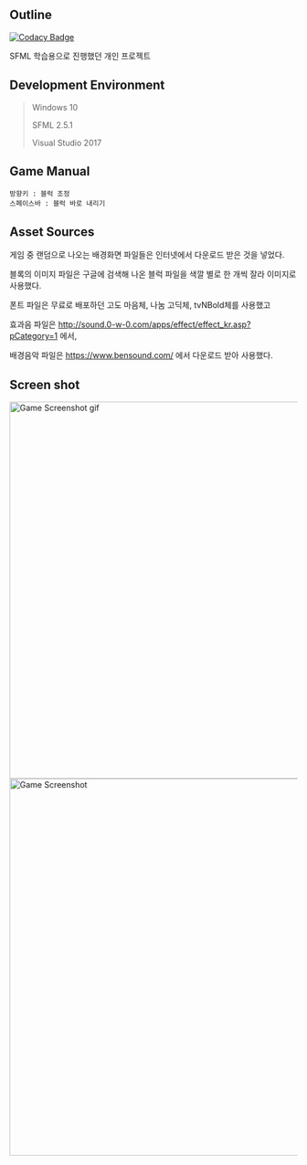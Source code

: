 <h2>Outline</h2>

[![Codacy Badge](https://api.codacy.com/project/badge/Grade/d3e4ed50e41d4b8eb20dcc930a5794f8)](https://www.codacy.com?utm_source=github.com&amp;utm_medium=referral&amp;utm_content=jopemachine/Tetris-SFML&amp;utm_campaign=Badge_Grade)

SFML 학습용으로 진행했던 개인 프로젝트

<h2>Development Environment</h2>

> Windows 10 
>
> SFML 2.5.1
>
> Visual Studio 2017


<h2>Game Manual</h2>

```
방향키 : 블럭 조정
스페이스바 : 블럭 바로 내리기
```



<h2>Asset Sources</h2>

게임 중 랜덤으로 나오는 배경화면 파일들은 인터넷에서 다운로드 받은 것을 넣었다.

블록의 이미지 파일은 구글에 검색해 나온 블럭 파일을 색깔 별로 한 개씩 잘라 이미지로 사용했다.

폰트 파일은 무료로 배포하던 고도 마음체, 나눔 고딕체, tvNBold체를 사용했고

효과음 파일은 http://sound.0-w-0.com/apps/effect/effect_kr.asp?pCategory=1 에서,

배경음악 파일은 https://www.bensound.com/ 에서 다운로드 받아 사용했다.




<h2>Screen shot</h2>

<img alt="Game Screenshot gif" src="https://github.com/jopemachine/Tetris/blob/master/ScreenGif.gif" width="693px" height="660px">

<img alt="Game Screenshot" src="https://github.com/jopemachine/Tetris/blob/master/ScreenShot.png" width="693px" height="660px">

